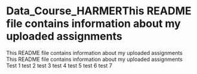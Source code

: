 # Data_Course_HARMERThis README file contains information about my uploaded assignments
This README file contains information about my uploaded assignments
This README file contains information about my uploaded assignments
Test 1
test 2
test 3 
test 4 
test 5
test 6
test 7
